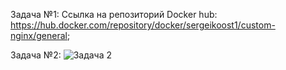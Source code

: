 Задача №1:
Ссылка на репозиторий Docker hub: https://hub.docker.com/repository/docker/sergeikoost1/custom-nginx/general;

Задача №2:
![Задача 2](https://github.com/user-attachments/assets/1546058e-754b-4235-8f69-c661309aaa18)
